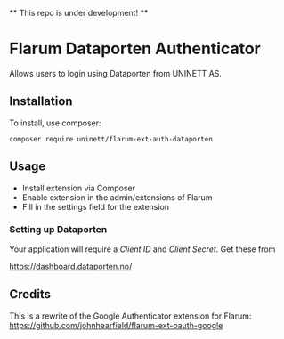 ** This repo is under development! **

# Flarum Dataporten Authenticator

Allows users to login using Dataporten from UNINETT AS.

## Installation

To install, use composer:

```
composer require uninett/flarum-ext-auth-dataporten
```

## Usage

* Install extension via Composer
* Enable extension in the admin/extensions of Flarum
* Fill in the settings field for the extension

### Setting up Dataporten

Your application will require a *Client ID* and *Client Secret*. Get these from 

https://dashboard.dataporten.no/

## Credits

This is a rewrite of the Google Authenticator extension for Flarum: https://github.com/johnhearfield/flarum-ext-oauth-google